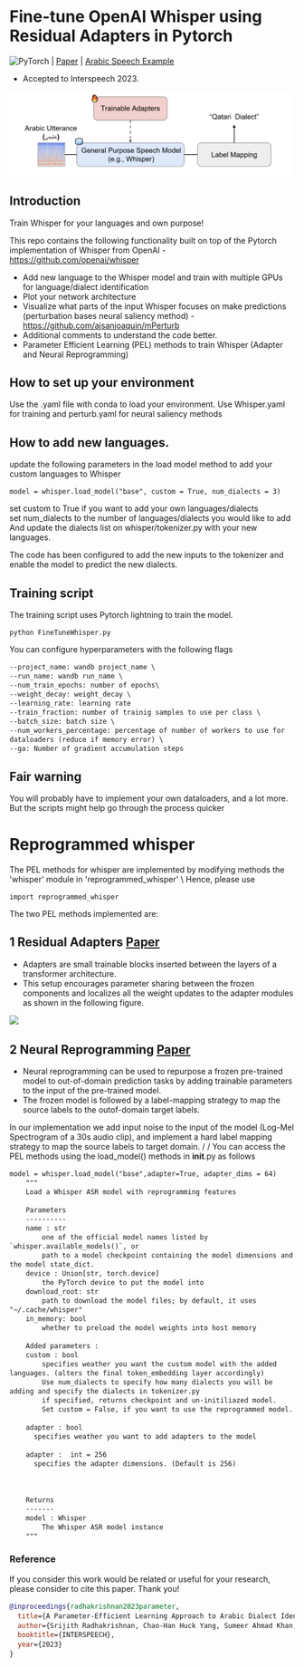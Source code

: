 # Fine-tune OpenAI Whisper using Residual Adapters in Pytorch

![PyTorch](https://img.shields.io/badge/PyTorch-%23EE4C2C.svg?style=for-the-badge&logo=PyTorch&logoColor=white) | [Paper](https://arxiv.org/abs/2305.11244) | [Arabic Speech Example](https://drive.google.com/file/d/1NN8S3sJ6_oloX5wU_win8D43H9YybzFz/view?usp=sharing)

- Accepted to Interspeech 2023. 

<img src="https://github.com/Srijith-rkr/KAUST-Whisper-Adapter/blob/main/System.png" width="500">


## Introduction 
Train Whisper for your languages and own purpose!

This repo contains the following functionality built on top of the Pytorch implementation of Whisper from OpenAI - https://github.com/openai/whisper

* Add new language to the Whisper model and train with multiple GPUs for language/dialect identification
* Plot your network architecture
* Visualize what parts of the input Whisper focuses on make predictions (perturbation bases neural saliency method) - https://github.com/ajsanjoaquin/mPerturb
* Additional comments to understand the code better.
* Parameter Efficient Learning (PEL) methods to train Whisper (Adapter and Neural Reprogramming)

## How to set up your environment
Use the .yaml file with conda to load your environment. 
Use Whisper.yaml for training and perturb.yaml for neural saliency methods

## How to add new languages. 

update the following parameters in the load model method to add your custom  languages to Whisper
```
model = whisper.load_model("base", custom = True, num_dialects = 3)
```
set custom to True if you want to add your own languages/dialects \
set num_dialects to the number of languages/dialects you would like to add \
And update the dialects list on whisper/tokenizer.py with your new languages. 

The code has been configured to add the new inputs to the tokenizer and enable the model to predict the new dialects. 

## Training script

The training script uses Pytorch lightning to train the model. 
```
python FineTuneWhisper.py
```
You can configure hyperparameters with the following flags

```shell
--project_name: wandb project_name \
--run_name: wandb run_name \
--num_train_epochs: number of epochs\
--weight_decay: weight_decay \
--learning_rate: learning rate
--train_fraction: number of trainig samples to use per class \
--batch_size: batch size \
--num_workers_percentage: percentage of number of workers to use for dataloaders (reduce if memory error) \
--ga: Number of gradient accumulation steps
```

## Fair warning

You will probably have to implement your own dataloaders, and a lot more. But the scripts might help go through the process quicker

# Reprogrammed whisper
The PEL methods for whisper are implemented by modifying methods the 'whisper' module in 'reprogrammed_whisper' \ 
Hence, please use 
```
import reprogrammed_whisper
```
The two PEL methods implemented are: 
## 1 Residual Adapters [Paper](https://proceedings.mlr.press/v97/houlsby19a.html)
- Adapters are small trainable blocks inserted between the layers of a transformer architecture. 
- This setup encourages parameter sharing between the frozen components and localizes all the weight updates to the adapter modules as shown in the following figure. 

<img src="https://github.com/Srijith-rkr/Train_Whisper/blob/main/Adapter_img.PNG" width="500">

## 2 Neural Reprogramming [Paper](https://arxiv.org/pdf/2106.09296.pdf)
- Neural reprogramming can be used to repurpose a frozen pre-trained model to out-of-domain prediction tasks by adding trainable parameters to the input of the pre-trained model. 
- The frozen model is followed by a label-mapping strategy to map the source labels to the outof-domain target labels.

In our implementation we add input noise to the input of the model (Log-Mel Spectrogram of a 30s audio clip), and implement a hard label mapping strategy to map the source labels to target domain. /
/
You can access the PEL methods using the load_model() methods in __init__.py as follows
```
model = whisper.load_model("base",adapter=True, adapter_dims = 64)
    """
    Load a Whisper ASR model with reprogramming features

    Parameters
    ----------
    name : str
        one of the official model names listed by `whisper.available_models()`, or
        path to a model checkpoint containing the model dimensions and the model state_dict.
    device : Union[str, torch.device]
        the PyTorch device to put the model into
    download_root: str
        path to download the model files; by default, it uses "~/.cache/whisper"
    in_memory: bool
        whether to preload the model weights into host memory
        
    Added parameters :
    custom : bool
        specifies weather you want the custom model with the added languages. (alters the final token_embedding layer accordingly)
        Use num_dialects to specify how many dialects you will be adding and specify the dialects in tokenizer.py
        if specified, returns checkpoint and un-initiliazed model.
        Set custom = False, if you want to use the reprogrammed model.
        
    adapter : bool
      specifies weather you want to add adapters to the model

    adapter :  int = 256
      specifies the adapter dimensions. (Default is 256)
      
      

    Returns
    -------
    model : Whisper
        The Whisper ASR model instance
    """
```

### Reference

If you consider this work would be related or useful for your research, please consider to cite this paper. Thank you!

```bib
@inproceedings{radhakrishnan2023parameter,
  title={A Parameter-Efficient Learning Approach to Arabic Dialect Identification with Pre-Trained General-Purpose Speech Model},
  author={Srijith Radhakrishnan, Chao-Han Huck Yang, Sumeer Ahmad Khan, Narsis A. Kiani, David Gomez-Cabrero, Jesper N. Tegner},
  booktitle={INTERSPEECH},
  year={2023}
}
```


